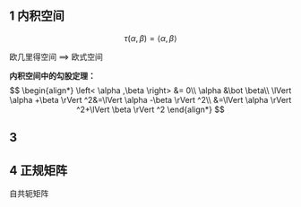 ## 1 内积空间

$$
\tau \left( \alpha ,\beta \right) =\left< \alpha ,\beta \right> 
$$

欧几里得空间 ==> 欧式空间

**内积空间中的勾股定理：**
$$
\begin{align*}
\left< \alpha ,\beta \right> &= 0\\
\alpha &\bot  \beta\\
\lVert \alpha +\beta \rVert ^2&=\lVert \alpha -\beta \rVert ^2\\
&=\lVert \alpha \rVert ^2+\lVert \beta \rVert ^2
\end{align*}
$$



## 3 

## 4 正规矩阵


自共轭矩阵
